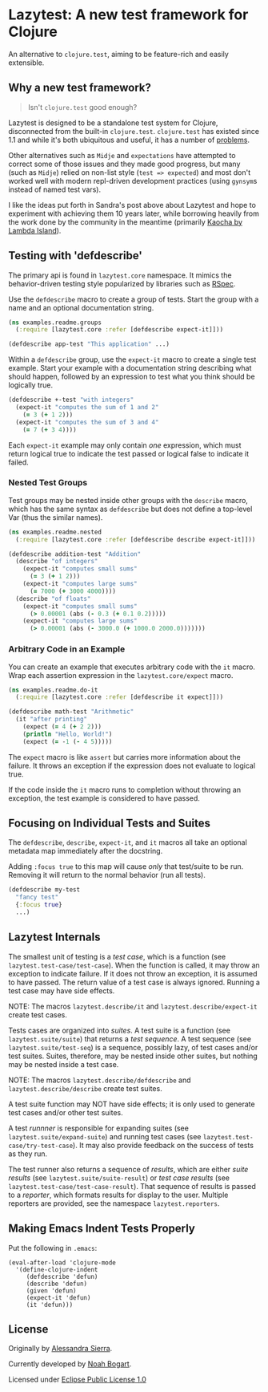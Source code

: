 # Lazytest: A new test framework for Clojure

An alternative to `clojure.test`, aiming to be feature-rich and easily extensible.

## Why a new test framework?

> Isn't `clojure.test` good enough?

Lazytest is designed to be a standalone test system for Clojure,
disconnected from the built-in `clojure.test`. `clojure.test` has
existed since 1.1 and while it's both ubiquitous and useful, it has
a number of
[problems](https://stuartsierra.com/2010/07/05/lazytest-status-report).

Other alternatives such as `Midje` and `expectations` have attempted
to correct some of those issues and they made good progress, but many
(such as `Midje`) relied on non-list style (`test => expected`) and
most don't worked well with modern repl-driven development practices
(using `gynsym`s instead of named test vars).

I like the ideas put forth in Sandra's post above about Lazytest and
hope to experiment with achieving them 10 years later, while borrowing
heavily from the work done by the community in the meantime (primarily
[Kaocha by Lambda Island](https://github.com/lambdaisland/kaocha)).

## Testing with 'defdescribe'

The primary api is found in `lazytest.core` namespace. It mimics the
behavior-driven testing style popularized by libraries such as
[RSpec](http://rspec.info).

Use the `defdescribe` macro to create a group of tests. Start the
group with a name and an optional documentation string.

```clojure
(ns examples.readme.groups
  (:require [lazytest.core :refer [defdescribe expect-it]]))

(defdescribe app-test "This application" ...)
```

Within a `defdescribe` group, use the `expect-it` macro to create
a single test example. Start your example with a documentation string
describing what should happen, followed by an expression to test what
you think should be logically true.

```clojure
(defdescribe +-test "with integers"
  (expect-it "computes the sum of 1 and 2"
    (= 3 (+ 1 2)))
  (expect-it "computes the sum of 3 and 4"
    (= 7 (+ 3 4))))
```

Each `expect-it` example may only contain *one* expression, which must
return logical true to indicate the test passed or logical false to
indicate it failed.

### Nested Test Groups

Test groups may be nested inside other groups with the `describe`
macro, which has the same syntax as `defdescribe` but does not define
a top-level Var (thus the similar names).

```clojure
(ns examples.readme.nested
  (:require [lazytest.core :refer [defdescribe describe expect-it]]))

(defdescribe addition-test "Addition"
  (describe "of integers"
    (expect-it "computes small sums"
      (= 3 (+ 1 2)))
    (expect-it "computes large sums"
      (= 7000 (+ 3000 4000))))
  (describe "of floats"
    (expect-it "computes small sums"
      (> 0.00001 (abs (- 0.3 (+ 0.1 0.2)))))
    (expect-it "computes large sums"
      (> 0.00001 (abs (- 3000.0 (+ 1000.0 2000.0)))))))
```

### Arbitrary Code in an Example

You can create an example that executes arbitrary code with the `it`
macro. Wrap each assertion expression in the `lazytest.core/expect`
macro.

```clojure
(ns examples.readme.do-it
  (:require [lazytest.core :refer [defdescribe it expect]]))

(defdescribe math-test "Arithmetic"
  (it "after printing"
    (expect (= 4 (+ 2 2)))
    (println "Hello, World!")
    (expect (= -1 (- 4 5)))))
```

The `expect` macro is like `assert` but carries more information about
the failure. It throws an exception if the expression does not
evaluate to logical true.

If the code inside the `it` macro runs to completion without throwing
an exception, the test example is considered to have passed.

## Focusing on Individual Tests and Suites

The `defdescribe`, `describe`, `expect-it`, and `it` macros all take
an optional metadata map immediately after the docstring.

Adding `:focus true` to this map will cause *only* that test/suite to
be run. Removing it will return to the normal behavior (run all
tests).

```clojure
(defdescribe my-test
  "fancy test"
  {:focus true}
  ...)
```

## Lazytest Internals

The smallest unit of testing is a *test case*, which is a function
(see `lazytest.test-case/test-case`). When the function is called, it
may throw an exception to indicate failure. If it does not throw an
exception, it is assumed to have passed. The return value of a test
case is always ignored. Running a test case may have side effects.

NOTE: The macros `lazytest.describe/it` and
`lazytest.describe/expect-it` create test cases.

Tests cases are organized into *suites*. A test suite is a function
(see `lazytest.suite/suite`) that returns a *test sequence*. A test
sequence (see `lazytest.suite/test-seq`) is a sequence, possibly lazy,
of test cases and/or test suites. Suites, therefore, may be nested
inside other suites, but nothing may be nested inside a test case.

NOTE: The macros `lazytest.describe/defdescribe` and
`lazytest.describe/describe` create test suites.

A test suite function may NOT have side effects; it is only used to
generate test cases and/or other test suites.

A test *runnner* is responsible for expanding suites (see
`lazytest.suite/expand-suite`) and running test cases (see
`lazytest.test-case/try-test-case`). It may also provide feedback on
the success of tests as they run.

The test runner also returns a sequence of *results*, which are either
*suite results* (see `lazytest.suite/suite-result`) or *test case
results* (see `lazytest.test-case/test-case-result`). That sequence
of results is passed to a *reporter*, which formats results for
display to the user. Multiple reporters are provided, see the namespace
`lazytest.reporters`.

## Making Emacs Indent Tests Properly

Put the following in `.emacs`:

```elisp
(eval-after-load 'clojure-mode
  '(define-clojure-indent
     (defdescribe 'defun)
     (describe 'defun)
     (given 'defun)
     (expect-it 'defun)
     (it 'defun)))
```

## License

Originally by [Alessandra Sierra](https://www.lambdasierra.com).

Currently developed by [Noah Bogart](https://github.com/NoahTheDuke).

Licensed under [Eclipse Public License 1.0](https://www.eclipse.org/org/documents/epl-v10.html)
